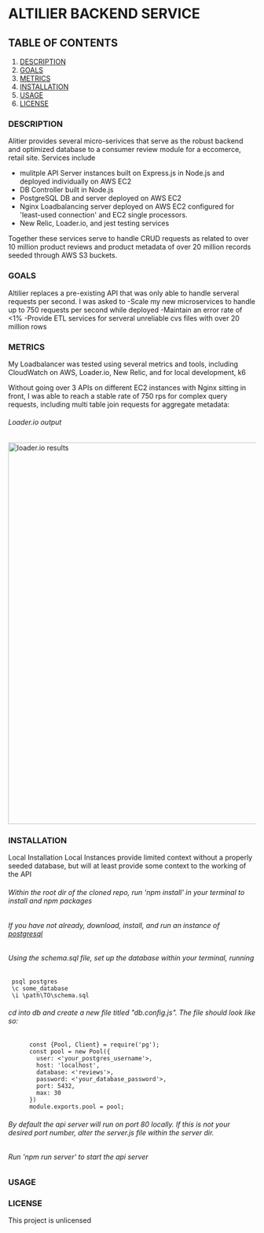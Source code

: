 # ALTILIER BACKEND SERVICE

## TABLE OF CONTENTS
1. [DESCRIPTION](#description)
2. [GOALS](#goals)
3. [METRICS](#metrics)
4. [INSTALLATION](#installation)
5. [USAGE](#usage)
6. [LICENSE](#license)

### DESCRIPTION <a name="description"></a>
Alitier provides several micro-serivices that serve as the robust backend and optimized database to a consumer review module for a eccomerce, retail site. Services include
- mulitple API Server instances built on Express.js in Node.js and deployed individually on AWS EC2
- DB Controller built in Node.js
- PostgreSQL DB and server deployed on AWS EC2
- Nginx Loadbalancing server deployed on AWS EC2 configured for 'least-used connection' and EC2 single processors.
- New Relic, Loader.io, and jest testing services

Together these services serve to handle CRUD requests as related to over 10 million product reviews and product metadata of over 20 million records seeded through AWS S3 buckets.

### GOALS <a name="goals"></a>
Altilier replaces a pre-existing API that was only able to handle serveral requests per second.
I was asked to
-Scale my new microservices to handle up to 750 requests per second while deployed
-Maintain an error rate of <1%
-Provide ETL services for serveral unreliable cvs files with over 20 million rows

### METRICS <a name="metrics"></a>
My Loadbalancer was tested using several metrics and tools, including CloudWatch on AWS, Loader.io, New Relic, and for local development, k6

Without going over 3 APIs on different EC2 instances with Nginx sitting in front, I was able to reach a stable rate of 750 rps for complex query requests, including multi table join requests for aggregate metadata:
###### Loader.io output
<img src="https://github.com/mijamessmith/Altilier-Backend-Service/blob/master/assets/images/loader_test.png" alt="loader.io results" width=775px />

### INSTALLATION <a name="installation"></a>
  Local Installation
  Local Instances provide limited context without a properly seeded database, but will at least provide some context to the working of the API
   ###### Within the root dir of the cloned repo, run 'npm install' in your terminal to install and npm packages
   ###### If you have not already, download, install, and run an instance of [postgresql](https://www.postgresql.org/docs/9.3/tutorial-install.html)
   ###### Using the schema.sql file, set up the database within your terminal, running
   ```
    psql postgres
    \c some_database
    \i \path\TO\schema.sql
   ```
   ###### cd into db and create a new file titled "db.config.js". The file should look like so:

```
      const {Pool, Client} = require('pg');
      const pool = new Pool({
        user: <'your_postgres_username'>,
        host: 'localhost',
        database: <'reviews'>,
        password: <'your_database_password'>,
        port: 5432,
        max: 30
      })
      module.exports.pool = pool;
```
   ###### By default the api server will run on port 80 locally. If this is not your desired port number, alter the server.js file within the server dir.
   ###### Run 'npm run server' to start the api server

### USAGE <a name="usage"></a>

### LICENSE <a name="license"></a>
This project is unlicensed